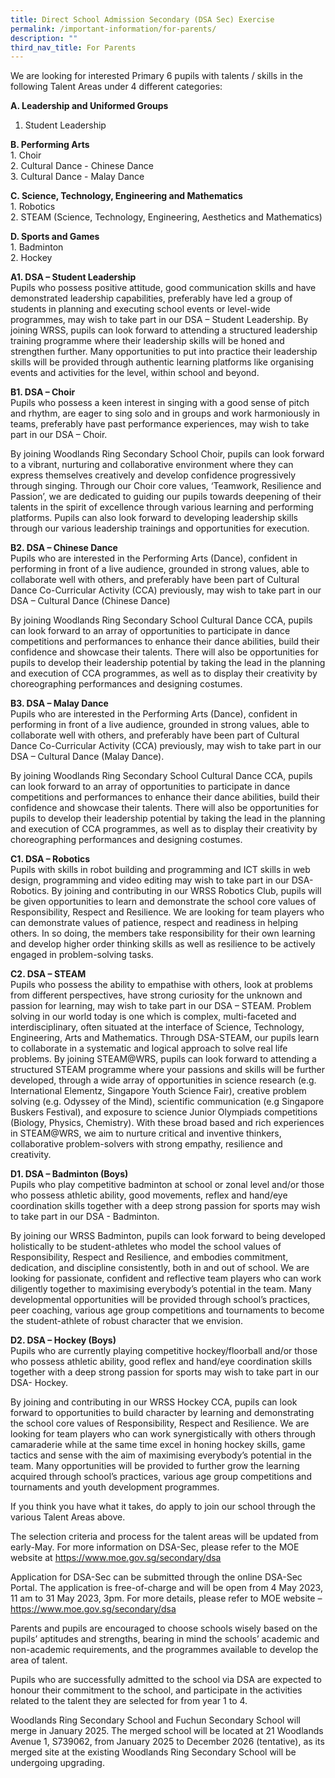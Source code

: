```yaml
---
title: Direct School Admission Secondary (DSA Sec) Exercise
permalink: /important-information/for-parents/
description: ""
third_nav_title: For Parents
---
```

We are looking for interested Primary 6 pupils with talents / skills in the following Talent Areas under 4 different categories:

**A. Leadership and Uniformed Groups** <br>
1. Student Leadership

**B. Performing Arts** <br>
1\. Choir <br>
2\. Cultural Dance - Chinese Dance <br>
3\. Cultural Dance - Malay Dance

**C. Science, Technology, Engineering and Mathematics** <br>
1\. Robotics <br>
2\. STEAM (Science, Technology, Engineering, Aesthetics and Mathematics) <br>

**D. Sports and Games** <br>
1\. Badminton <br>
2\. Hockey <br>

**A1. DSA – Student Leadership** <br>
Pupils who possess positive attitude, good communication skills and have demonstrated leadership capabilities, preferably have led a group of students in planning and executing school events or level-wide programmes, may wish to take part in our DSA – Student Leadership.
By joining WRSS, pupils can look forward to attending a structured leadership training programme where their leadership skills will be honed and strengthen further. Many opportunities to put into practice their leadership skills will be provided through authentic learning platforms like organising events and activities for the level, within school and beyond.

**B1. DSA – Choir** <br>
Pupils who possess a keen interest in singing with a good sense of pitch and rhythm, are eager to sing solo and in groups and work harmoniously in teams, preferably have past performance experiences, may wish to take part in our DSA – Choir. 

By joining Woodlands Ring Secondary School Choir, pupils can look forward to a vibrant, nurturing and collaborative environment where they can express themselves creatively and develop confidence progressively through singing.  Through our Choir core values, ‘Teamwork, Resilience and Passion’, we are dedicated to guiding our pupils towards deepening of their talents in the spirit of excellence through various learning and performing platforms. Pupils can also look forward to developing leadership skills through our various leadership trainings and opportunities for execution.


**B2. DSA – Chinese Dance** <br>
Pupils who are interested in the Performing Arts (Dance), confident in performing in front of a live audience, grounded in strong values, able to collaborate well with others, and preferably have been part of Cultural Dance Co-Curricular Activity (CCA) previously, may wish to take part in our DSA – Cultural Dance (Chinese Dance)

By joining Woodlands Ring Secondary School Cultural Dance CCA, pupils can look forward to an array of opportunities to participate in dance competitions and performances to enhance their dance abilities, build their confidence and showcase their talents. There will also be opportunities for pupils to develop their leadership potential by taking the lead in the planning and execution of CCA programmes, as well as to display their creativity by choreographing performances and designing costumes.

**B3. DSA – Malay Dance** <br>
Pupils who are interested in the Performing Arts (Dance), confident in performing in front of a live audience, grounded in strong values, able to collaborate well with others, and preferably have been part of Cultural Dance Co-Curricular Activity (CCA) previously, may wish to take part in our DSA – Cultural Dance (Malay Dance). 

By joining Woodlands Ring Secondary School Cultural Dance CCA, pupils can look forward to an array of opportunities to participate in dance competitions and performances to enhance their dance abilities, build their confidence and showcase their talents. There will also be opportunities for pupils to develop their leadership potential by taking the lead in the planning and execution of CCA programmes, as well as to display their creativity by choreographing performances and designing costumes.

**C1. DSA – Robotics** <br>
Pupils with skills in robot building and programming and ICT skills in web design, programming and video editing may wish to take part in our DSA-Robotics.
By joining and contributing in our WRSS Robotics Club, pupils will be given opportunities to learn and demonstrate the school core values of Responsibility, Respect and Resilience. We are looking for team players who can demonstrate values of patience, respect and readiness in helping others. In so doing, the members take responsibility for their own learning and develop higher order thinking skills as well as resilience to be actively engaged in problem-solving tasks.

**C2. DSA – STEAM** <br>
Pupils who possess the ability to empathise with others, look at problems from different perspectives, have strong curiosity for the unknown and passion for learning, may wish to take part in our DSA – STEAM.
Problem solving in our world today is one which is complex, multi-faceted and interdisciplinary, often situated at the interface of Science, Technology, Engineering, Arts and Mathematics. Through DSA-STEAM, our pupils learn to collaborate in a systematic and logical approach to solve real life problems.
By joining STEAM@WRS, pupils can look forward to attending a structured STEAM programme where your passions and skills will be further developed, through a wide array of opportunities in science research (e.g. International Elementz, Singapore Youth Science Fair), creative problem solving (e.g. Odyssey of the Mind), scientific communication (e.g Singapore Buskers Festival), and exposure to science Junior Olympiads competitions (Biology, Physics, Chemistry).
With these broad based and rich experiences in STEAM@WRS, we aim to nurture critical and inventive thinkers, collaborative problem-solvers with strong empathy, resilience and creativity.

**D1. DSA – Badminton (Boys)** <br>
Pupils who play competitive badminton at school or zonal level and/or those who possess athletic ability, good movements, reflex and hand/eye coordination skills together with a deep strong passion for sports may wish to take part in our DSA - Badminton.

By joining our WRSS Badminton, pupils can look forward to being developed holistically to be student-athletes who model the school values of Responsibility, Respect and Resilience, and embodies commitment, dedication, and discipline consistently, both in and out of school. We are looking for passionate, confident and reflective team players who can work diligently together to maximising everybody’s potential in the team. 
Many developmental opportunities will be provided through school’s practices, peer coaching, various age group competitions and tournaments to become the student-athlete of robust character that we envision. 

**D2. DSA – Hockey (Boys)** <br>
Pupils who are currently playing competitive hockey/floorball and/or those who possess athletic ability, good reflex and hand/eye coordination skills together with a deep strong passion for sports may wish to take part in our DSA- Hockey.

By joining and contributing in our WRSS Hockey CCA, pupils can look forward to opportunities to build character by learning and demonstrating the school core values of Responsibility, Respect and Resilience. We are looking for team players who can work synergistically with others through camaraderie while at the same time excel in honing hockey skills, game tactics and sense with the aim of maximising everybody’s potential in the team. Many opportunities will be provided to further grow the learning acquired through school’s practices, various age group competitions and tournaments and youth development programmes. 

If you think you have what it takes, do apply to join our school through the various Talent Areas above. 

The selection criteria and process for the talent areas will be updated from early-May. For more information on DSA-Sec, please refer to the MOE website at https://www.moe.gov.sg/secondary/dsa

Application for DSA-Sec can be submitted through the online DSA-Sec Portal. The application is free-of-charge and will be open from 4 May 2023, 11 am to 31 May 2023, 3pm. For more details, please refer to MOE website – https://www.moe.gov.sg/secondary/dsa

Parents and pupils are encouraged to choose schools wisely based on the pupils’ aptitudes and strengths, bearing in mind the schools’ academic and non-academic requirements, and the programmes available to develop the area of talent. 

Pupils who are successfully admitted to the school via DSA are expected to honour their commitment to the school, and participate in the activities related to the talent they are selected for from year 1 to 4. 

Woodlands Ring Secondary School and Fuchun Secondary School will merge in January 2025. The merged school will be located at 21 Woodlands Avenue 1, S739062, from January 2025 to December 2026 (tentative), as its merged site at the existing Woodlands Ring Secondary School will be undergoing upgrading.